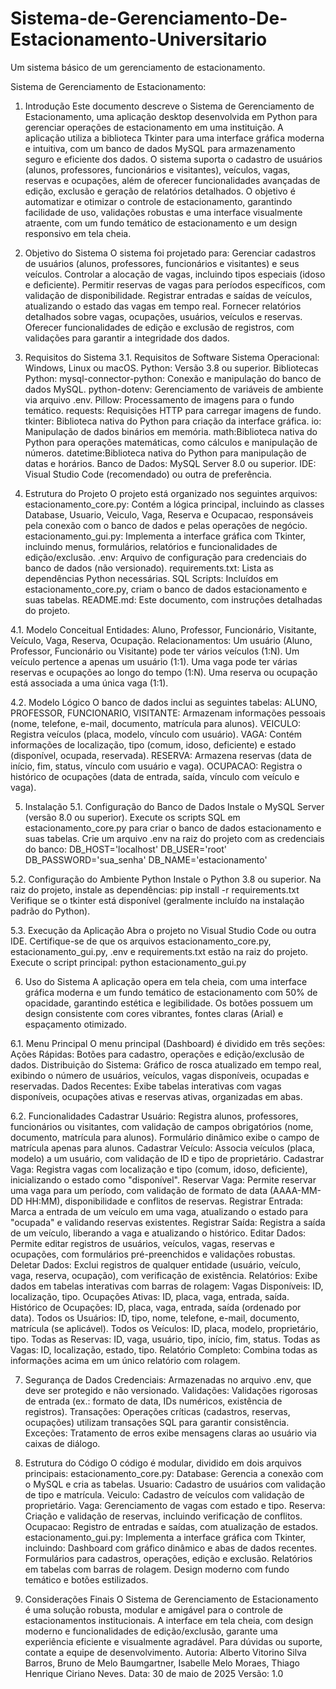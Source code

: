 # Sistema-de-Gerenciamento-De-Estacionamento-Universitario
Um sistema básico de um gerenciamento de estacionamento.

Sistema de Gerenciamento de Estacionamento:
1. Introdução
Este documento descreve o Sistema de Gerenciamento de Estacionamento, uma aplicação desktop desenvolvida em Python para gerenciar operações de estacionamento em uma instituição. A aplicação utiliza a biblioteca Tkinter para uma interface gráfica moderna e intuitiva, com um banco de dados MySQL para armazenamento seguro e eficiente dos dados. O sistema suporta o cadastro de usuários (alunos, professores, funcionários e visitantes), veículos, vagas, reservas e ocupações, além de oferecer funcionalidades avançadas de edição, exclusão e geração de relatórios detalhados.
O objetivo é automatizar e otimizar o controle de estacionamento, garantindo facilidade de uso, validações robustas e uma interface visualmente atraente, com um fundo temático de estacionamento e um design responsivo em tela cheia.


2. Objetivo do Sistema
O sistema foi projetado para:
Gerenciar cadastros de usuários (alunos, professores, funcionários e visitantes) e seus veículos.
Controlar a alocação de vagas, incluindo tipos especiais (idoso e deficiente).
Permitir reservas de vagas para períodos específicos, com validação de disponibilidade.
Registrar entradas e saídas de veículos, atualizando o estado das vagas em tempo real.
Fornecer relatórios detalhados sobre vagas, ocupações, usuários, veículos e reservas.
Oferecer funcionalidades de edição e exclusão de registros, com validações para garantir a integridade dos dados.


3. Requisitos do Sistema
3.1. Requisitos de Software
Sistema Operacional: Windows, Linux ou macOS.
Python: Versão 3.8 ou superior.
Bibliotecas Python:
mysql-connector-python: Conexão e manipulação do banco de dados MySQL.
python-dotenv: Gerenciamento de variáveis de ambiente via arquivo .env.
Pillow: Processamento de imagens para o fundo temático.
requests: Requisições HTTP para carregar imagens de fundo.
tkinter: Biblioteca nativa do Python para criação da interface gráfica.
io: Manipulação de dados binários em memória.
math:Biblioteca nativa do Python para operações matemáticas, como cálculos e manipulação de números.
datetime:Biblioteca nativa do Python para manipulação de datas e horários.
Banco de Dados: MySQL Server 8.0 ou superior.
IDE: Visual Studio Code (recomendado) ou outra de preferência.


4. Estrutura do Projeto
O projeto está organizado nos seguintes arquivos:
estacionamento_core.py: Contém a lógica principal, incluindo as classes Database, Usuario, Veiculo, Vaga, Reserva e Ocupacao, responsáveis pela conexão com o banco de dados e pelas operações de negócio.
estacionamento_gui.py: Implementa a interface gráfica com Tkinter, incluindo menus, formulários, relatórios e funcionalidades de edição/exclusão.
.env: Arquivo de configuração para credenciais do banco de dados (não versionado).
requirements.txt: Lista as dependências Python necessárias.
SQL Scripts: Incluídos em estacionamento_core.py, criam o banco de dados estacionamento e suas tabelas.
README.md: Este documento, com instruções detalhadas do projeto.

4.1. Modelo Conceitual
Entidades: Aluno, Professor, Funcionário, Visitante, Veículo, Vaga, Reserva, Ocupação.
Relacionamentos:
Um usuário (Aluno, Professor, Funcionário ou Visitante) pode ter vários veículos (1:N).
Um veículo pertence a apenas um usuário (1:1).
Uma vaga pode ter várias reservas e ocupações ao longo do tempo (1:N).
Uma reserva ou ocupação está associada a uma única vaga (1:1).

4.2. Modelo Lógico
O banco de dados inclui as seguintes tabelas:
ALUNO, PROFESSOR, FUNCIONARIO, VISITANTE: Armazenam informações pessoais (nome, telefone, e-mail, documento, matrícula para alunos).
VEICULO: Registra veículos (placa, modelo, vínculo com usuário).
VAGA: Contém informações de localização, tipo (comum, idoso, deficiente) e estado (disponível, ocupada, reservada).
RESERVA: Armazena reservas (data de início, fim, status, vínculo com usuário e vaga).
OCUPACAO: Registra o histórico de ocupações (data de entrada, saída, vínculo com veículo e vaga).

5. Instalação
5.1. Configuração do Banco de Dados
Instale o MySQL Server (versão 8.0 ou superior).
Execute os scripts SQL em estacionamento_core.py para criar o banco de dados estacionamento e suas tabelas.
Crie um arquivo .env na raiz do projeto com as credenciais do banco:
DB_HOST='localhost'
DB_USER='root'
DB_PASSWORD='sua_senha'
DB_NAME='estacionamento'

5.2. Configuração do Ambiente Python
Instale o Python 3.8 ou superior.
Na raiz do projeto, instale as dependências:
pip install -r requirements.txt
Verifique se o tkinter está disponível (geralmente incluído na instalação padrão do Python).

5.3. Execução da Aplicação
Abra o projeto no Visual Studio Code ou outra IDE.
Certifique-se de que os arquivos estacionamento_core.py, estacionamento_gui.py, .env e requirements.txt estão na raiz do projeto.
Execute o script principal:
python estacionamento_gui.py


6. Uso do Sistema
A aplicação opera em tela cheia, com uma interface gráfica moderna e um fundo temático de estacionamento com 50% de opacidade, garantindo estética e legibilidade. Os botões possuem um design consistente com cores vibrantes, fontes claras (Arial) e espaçamento otimizado.

6.1. Menu Principal
O menu principal (Dashboard) é dividido em três seções:
Ações Rápidas: Botões para cadastro, operações e edição/exclusão de dados.
Distribuição do Sistema: Gráfico de rosca atualizado em tempo real, exibindo o número de usuários, veículos, vagas disponíveis, ocupadas e reservadas.
Dados Recentes: Exibe tabelas interativas com vagas disponíveis, ocupações ativas e reservas ativas, organizadas em abas.

6.2. Funcionalidades
Cadastrar Usuário: Registra alunos, professores, funcionários ou visitantes, com validação de campos obrigatórios (nome, documento, matrícula para alunos). Formulário dinâmico exibe o campo de matrícula apenas para alunos.
Cadastrar Veículo: Associa veículos (placa, modelo) a um usuário, com validação de ID e tipo de proprietário.
Cadastrar Vaga: Registra vagas com localização e tipo (comum, idoso, deficiente), inicializando o estado como "disponível".
Reservar Vaga: Permite reservar uma vaga para um período, com validação de formato de data (AAAA-MM-DD HH:MM), disponibilidade e conflitos de reservas.
Registrar Entrada: Marca a entrada de um veículo em uma vaga, atualizando o estado para "ocupada" e validando reservas existentes.
Registrar Saída: Registra a saída de um veículo, liberando a vaga e atualizando o histórico.
Editar Dados: Permite editar registros de usuários, veículos, vagas, reservas e ocupações, com formulários pré-preenchidos e validações robustas.
Deletar Dados: Exclui registros de qualquer entidade (usuário, veículo, vaga, reserva, ocupação), com verificação de existência.
Relatórios: Exibe dados em tabelas interativas com barras de rolagem:
Vagas Disponíveis: ID, localização, tipo.
Ocupações Ativas: ID, placa, vaga, entrada, saída.
Histórico de Ocupações: ID, placa, vaga, entrada, saída (ordenado por data).
Todos os Usuários: ID, tipo, nome, telefone, e-mail, documento, matrícula (se aplicável).
Todos os Veículos: ID, placa, modelo, proprietário, tipo.
Todas as Reservas: ID, vaga, usuário, tipo, início, fim, status.
Todas as Vagas: ID, localização, estado, tipo.
Relatório Completo: Combina todas as informações acima em um único relatório com rolagem.

7. Segurança de Dados
Credenciais: Armazenadas no arquivo .env, que deve ser protegido e não versionado.
Validações: Validações rigorosas de entrada (ex.: formato de data, IDs numéricos, existência de registros).
Transações: Operações críticas (cadastros, reservas, ocupações) utilizam transações SQL para garantir consistência.
Exceções: Tratamento de erros exibe mensagens claras ao usuário via caixas de diálogo.

8. Estrutura do Código
O código é modular, dividido em dois arquivos principais:
estacionamento_core.py:
Database: Gerencia a conexão com o MySQL e cria as tabelas.
Usuario: Cadastro de usuários com validação de tipo e matrícula.
Veiculo: Cadastro de veículos com validação de proprietário.
Vaga: Gerenciamento de vagas com estado e tipo.
Reserva: Criação e validação de reservas, incluindo verificação de conflitos.
Ocupacao: Registro de entradas e saídas, com atualização de estados.
estacionamento_gui.py:
Implementa a interface gráfica com Tkinter, incluindo:
Dashboard com gráfico dinâmico e abas de dados recentes.
Formulários para cadastros, operações, edição e exclusão.
Relatórios em tabelas com barras de rolagem.
Design moderno com fundo temático e botões estilizados.

9. Considerações Finais
O Sistema de Gerenciamento de Estacionamento é uma solução robusta, modular e amigável para o controle de estacionamentos institucionais. A interface em tela cheia, com design moderno e funcionalidades de edição/exclusão, garante uma experiência eficiente e visualmente agradável. Para dúvidas ou suporte, contate a equipe de desenvolvimento.
Autoria: Alberto Vitorino Silva Barros, Bruno de Melo Baumgartner, Isabelle Melo Moraes, Thiago Henrique Ciriano Neves.
Data: 30 de maio de 2025
Versão: 1.0


